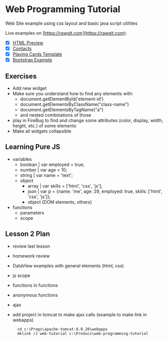 Web Programming Tutorial
========================

Web Site example using css layout and basic java script utilities

Live examples on [https://rawgit.com](https://rawgit.com): 

- [x] [HTML Preview](https://rawgit.com/saveanur/web-programming-tutorial/intro5/index.html)
- [x] [Contacts](https://rawgit.com/nmatei/web-programming-tutorial/intro5/contacte.html)
- [x] [Playing Cards Template](https://rawgit.com/nmatei/web-programming-tutorial/intro5/templates/cards.html)
- [x] [Bootstrap Example](https://rawgit.com/nmatei/web-programming-tutorial/intro5/index-bootstrap.html)

Exercises
---------

- Add new widget
- Make sure you understand how to find any elements with:
    - document.getElementById('element-id')
    - document.getElementsByClassName("class-name")
    - document.getElementsByTagName("a")
    - and nested combinations of those
- play in FireBug to find and change some attributes (color, display, width, height, etc.) of some elements
- Make all widgets collapsible


Learning Pure JS
----------------

- variables
    - boolean | var employed = true;
    - number  | var age = 10;
    - string  | var name = 'text';
    - object
        - array | var skills = ['html', 'css', 'js'];
        - json  | var p = {name: 'me', age: 29, employed: true, skills: ['html', 'css', 'js']};
        - object (DOM elements, others)
- functions
    - parameters
    - scope

Lesson 2 Plan
--------
- review last lesson
- homework review
- DataView examples with general elements (html, css)

- js scope
- functions in functions
- anonymous functions
- ajax
- add project in tomcat to make ajax calls (example to make link in webapps)
    
        cd c:\Progs\apache-tomcat-8.0.20\webapps
        mklink /J web-tutorial c:\Producs\web-programming-tutorial

